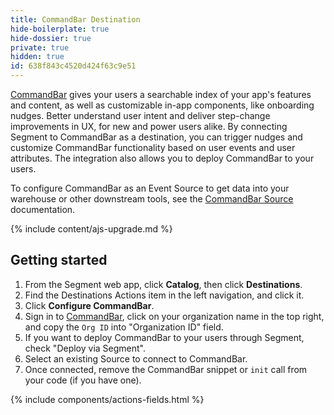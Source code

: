 ```yaml
---
title: CommandBar Destination
hide-boilerplate: true
hide-dossier: true
private: true
hidden: true
id: 638f843c4520d424f63c9e51
---
```


[CommandBar](https://www.commandbar.com) gives your users a searchable index of your app's features and content, as well as customizable in-app components, like onboarding nudges. Better understand user intent and deliver step-change improvements in UX, for new and power users alike. By connecting Segment to CommandBar as a destination, you can trigger nudges and customize CommandBar functionality based on user events and user attributes. The integration also allows you to deploy CommandBar to your users.

To configure CommandBar as an Event Source to get data into your warehouse or other downstream tools, see the [CommandBar Source](/docs/connections/sources/catalog/cloud-apps/commandbar/) documentation.

{% include content/ajs-upgrade.md %}


## Getting started

1. From the Segment web app, click **Catalog**, then click **Destinations**.
2. Find the Destinations Actions item in the left navigation, and click it.
3. Click **Configure CommandBar**.
4. Sign in to [CommandBar](app.commandbar.com/login), click on your organization name in the top right, and copy the `Org ID` into "Organization ID" field.
5. If you want to deploy CommandBar to your users through Segment, check "Deploy via Segment".
6. Select an existing Source to connect to CommandBar.
7. Once connected, remove the CommandBar snippet or `init` call from your code (if you have one).

<!-- The line below renders a table of connection settings (if applicable), Pre-built Mappings, and available actions. -->

{% include components/actions-fields.html %}



